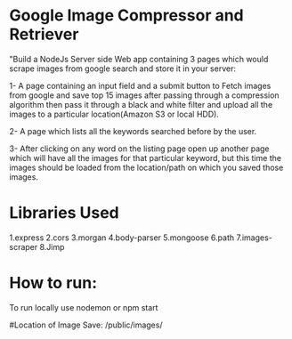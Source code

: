 # Google Image Compressor and Retriever

"Build a NodeJs Server side Web app containing 3 pages which would scrape images from google
search and store it in your server:

1- A page containing an input field and a submit button to Fetch images from google and save top 15
images after passing through a compression algorithm then pass it through a black and white filter
and upload all the images to a particular location(Amazon S3 or local HDD).

2- A page which lists all the keywords searched before by the user.

3- After clicking on any word on the listing page open up another page which will have all the images
for that particular keyword, but this time the images should be loaded from the location/path on
which you saved those images.


# Libraries Used
1.express
2.cors
3.morgan
4.body-parser
5.mongoose
6.path
7.images-scraper
8.Jimp

# How to run: 
To run locally 
use nodemon or npm start

#Location of Image Save:
 /public/images/


